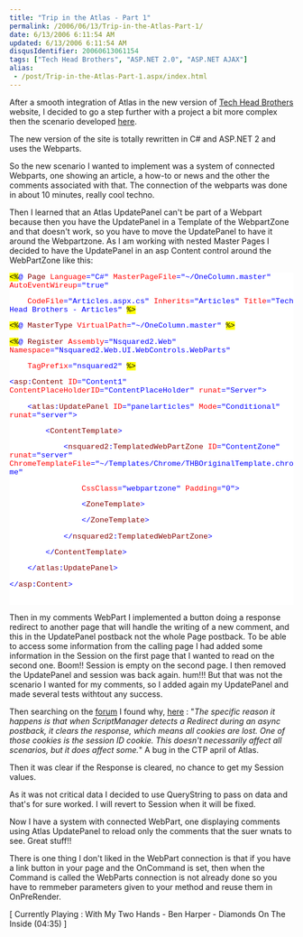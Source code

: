 ```yaml
---
title: "Trip in the Atlas - Part 1"
permalink: /2006/06/13/Trip-in-the-Atlas-Part-1/
date: 6/13/2006 6:11:54 AM
updated: 6/13/2006 6:11:54 AM
disqusIdentifier: 20060613061154
tags: ["Tech Head Brothers", "ASP.NET 2.0", "ASP.NET AJAX"]
alias:
 - /post/Trip-in-the-Atlas-Part-1.aspx/index.html
---
```




After a smooth integration of Atlas in the new version of [Tech Head Brothers](http://www.techheadbrothers.com/) website, I 
decided to go a step further with a project a bit more complex then the scenario 
developed [here](http://weblogs.asp.net/lkempe/archive/2006/04/15/443019.aspx).
<!-- more -->

The new version of the site is totally rewritten in C# and ASP.NET 2 and uses 
the Webparts.

So the new scenario I wanted to implement was a system of connected Webparts, 
one showing an article, a how-to or news and the other the 
comments associated with that. The connection of the webparts was done in 
about 10 minutes, really cool techno.

Then I learned that an Atlas UpdatePanel can't be part of a Webpart because 
then you have the UpdatePanel in a Template of the WebpartZone and that doesn't 
work, so you have to move the UpdatePanel to have it around the Webpartzone. As 
I am working with nested Master Pages I decided to have the UpdatePanel in 
an asp Content control around the WebPartZone like this:

<style type="text/css"> .cf { font-family: Courier New; font-size: 10pt; color: black; background: white; } .cl { margin: 0px; } .cb1 { background: yellow; } .cb2 { color: blue; } .cb3 { color: maroon; } .cb4 { color: red; } </style>

<div class="cf">


<span class="cb1"><%</span><span class="cb2">@</span> <span class="cb3">Page</span> <span class="cb4">Language</span><span class="cb2">="C#"</span> <span class="cb4">MasterPageFile</span><span class="cb2">="~/OneColumn.master"</span> <span class="cb4">AutoEventWireup</span><span class="cb2">="true"</span>

    <span class="cb4">CodeFile</span><span class="cb2">="Articles.aspx.cs"</span> <span class="cb4">Inherits</span><span class="cb2">="Articles"</span> <span class="cb4">Title</span><span class="cb2">="Tech 
Head Brothers - Articles"</span> <span class="cb1">%></span>

<span class="cb1"><%</span><span class="cb2">@</span> <span class="cb3">MasterType</span> <span class="cb4">VirtualPath</span><span class="cb2">="~/OneColumn.master"</span> <span class="cb1">%></span>

<span class="cb1"><%</span><span class="cb2">@</span> <span class="cb3">Register</span> <span class="cb4">Assembly</span><span class="cb2">="Nsquared2.Web"</span> <span class="cb4">Namespace</span><span class="cb2">="Nsquared2.Web.UI.WebControls.WebParts"</span>

    <span class="cb4">TagPrefix</span><span class="cb2">="nsquared2"</span> <span class="cb1">%></span>

<span class="cb2"><</span><span class="cb3">asp</span><span class="cb2">:</span><span class="cb3">Content</span> <span class="cb4">ID</span><span class="cb2">="Content1"</span> <span class="cb4">ContentPlaceHolderID</span><span class="cb2">="ContentPlaceHolder"</span> <span class="cb4">runat</span><span class="cb2">="Server"></span>

    <span class="cb2"><</span><span class="cb3">atlas</span><span class="cb2">:</span><span class="cb3">UpdatePanel</span> 
<span class="cb4">ID</span><span class="cb2">="panelarticles"</span> <span class="cb4">Mode</span><span class="cb2">="Conditional"</span> <span class="cb4">runat</span><span class="cb2">="server"></span>

        <span class="cb2"><</span><span class="cb3">ContentTemplate</span><span class="cb2">></span>

            <span class="cb2"><</span><span class="cb3">nsquared2</span><span class="cb2">:</span><span class="cb3">TemplatedWebPartZone</span> <span class="cb4">ID</span><span class="cb2">="ContentZone"</span> <span class="cb4">runat</span><span class="cb2">="server"</span> <span class="cb4">ChromeTemplateFile</span><span class="cb2">="~/Templates/Chrome/THBOriginalTemplate.chrome"</span>

                <span class="cb4">CssClass</span><span class="cb2">="webpartzone"</span> <span class="cb4">Padding</span><span class="cb2">="0"></span>

                <span class="cb2"><</span><span class="cb3">ZoneTemplate</span><span class="cb2">></span>

                <span class="cb2"></</span><span class="cb3">ZoneTemplate</span><span class="cb2">></span>

            <span class="cb2"></</span><span class="cb3">nsquared2</span><span class="cb2">:</span><span class="cb3">TemplatedWebPartZone</span><span class="cb2">></span>

        <span class="cb2"></</span><span class="cb3">ContentTemplate</span><span class="cb2">></span>

    <span class="cb2"></</span><span class="cb3">atlas</span><span class="cb2">:</span><span class="cb3">UpdatePanel</span><span class="cb2">></span>

<span class="cb2"></</span><span class="cb3">asp</span><span class="cb2">:</span><span class="cb3">Content</span><span class="cb2">></span>

<span class="cb2"></span> 
</div>


Then in my comments WebPart I implemented a button doing a 
response redirect to another page that will handle the writing of a new comment, 
and this in the UpdatePanel postback not the whole Page postback. To be able to 
access some information from the calling page I had added some information in 
the Session on the first page that I wanted to read on the second one. Boom!! 
Session is empty on the second page. I then removed the UpdatePanel and session 
was back again. hum!!! But that was not the scenario I wanted for my comments, 
so I added again my UpdatePanel and made several tests withtout any success. 


Then searching on the [forum](http://forums.asp.net/default.aspx?GroupID=34) I found why, [here](http://forums.asp.net/thread/1241741.aspx) : "*The 
specific reason it happens is that when ScriptManager detects a Redirect during 
an async postback, it clears the response, which means all cookies are lost. One 
of those cookies is the session ID cookie. This doesn't necessarily affect all 
scenarios, but it does affect some.*" A bug in the CTP april of Atlas.

Then it was clear if the Response is cleared, no chance to get my 
Session values.

As it was not critical data I decided to use QueryString to pass 
on data and that's for sure worked. I will revert to Session when it will be 
fixed.

Now I have a system with connected WebPart, one displaying 
comments using Atlas UpdatePanel to reload only the comments that the suer wnats 
to see. Great stuff!!

There is one thing I don't liked in the WebPart connection is 
that if you have a link button in your page and the OnCommand is set, then when 
the Command is called the WebParts connection is not already done so you have to 
remmeber parameters given to your method and reuse them in OnPreRender.

[ Currently Playing : With My Two Hands - Ben Harper - Diamonds 
On The Inside (04:35) ]
